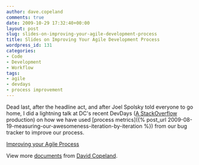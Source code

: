 ```yaml
---
author: dave.copeland
comments: true
date: 2009-10-29 17:32:40+00:00
layout: post
slug: slides-on-improving-your-agile-development-process
title: Slides on Improving Your Agile Development Process
wordpress_id: 131
categories:
- Code
- Development
- Workflow
tags:
- agile
- devdays
- process improvement
---
```


Dead last, after the headline act, and after Joel Spolsky told everyone to go home, I did a lightning talk at DC's recent DevDays ([A StackOverflow](http://www.stackoverflow.com) production) on how we have used [process metrics]({% post_url 2009-08-19-measuring-our-awesomeness-iteration-by-iteration %}) from our bug tracker to improve our process.


[Improving your Agile Process](http://www.slideshare.net/davetron5000/measuring-agile-process-shorter-2359457)


View more [documents](http://www.slideshare.net/) from [David Copeland](http://www.slideshare.net/davetron5000).



